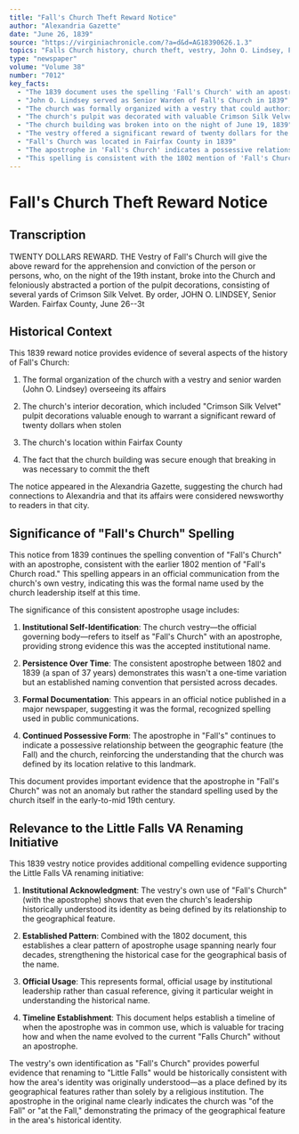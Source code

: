 ```yaml
---
title: "Fall's Church Theft Reward Notice"
author: "Alexandria Gazette"
date: "June 26, 1839"
source: "https://virginiachronicle.com/?a=d&d=AG18390626.1.3"
topics: "Falls Church history, church theft, vestry, John O. Lindsey, Fairfax County, place names, church artifacts"
type: "newspaper"
volume: "Volume 38"
number: "7012"
key_facts:
  - "The 1839 document uses the spelling 'Fall's Church' with an apostrophe in an official church vestry notice"
  - "John O. Lindsey served as Senior Warden of Fall's Church in 1839"
  - "The church was formally organized with a vestry that could authorize reward money"
  - "The church's pulpit was decorated with valuable Crimson Silk Velvet that was stolen"
  - "The church building was broken into on the night of June 19, 1839"
  - "The vestry offered a significant reward of twenty dollars for the apprehension of the thief"
  - "Fall's Church was located in Fairfax County in 1839"
  - "The apostrophe in 'Fall's Church' indicates a possessive relationship between the geographic feature and the church"
  - "This spelling is consistent with the 1802 mention of 'Fall's Church road,' showing persistence over 37 years"
---
```


# Fall's Church Theft Reward Notice

## Transcription

TWENTY DOLLARS REWARD.
THE Vestry of Fall's Church will give the above reward for the apprehension and conviction of the person or persons, who, on the night of the 19th instant, broke into the Church and feloniously abstracted a portion of the pulpit decorations, consisting of several yards of Crimson Silk Velvet. By order,
JOHN O. LINDSEY,
Senior Warden.
Fairfax County, June 26--3t

## Historical Context

This 1839 reward notice provides evidence of several aspects of the history of Fall's Church:

1. The formal organization of the church with a vestry and senior warden (John O. Lindsey) overseeing its affairs

2. The church's interior decoration, which included "Crimson Silk Velvet" pulpit decorations valuable enough to warrant a significant reward of twenty dollars when stolen

3. The church's location within Fairfax County

4. The fact that the church building was secure enough that breaking in was necessary to commit the theft

The notice appeared in the Alexandria Gazette, suggesting the church had connections to Alexandria and that its affairs were considered newsworthy to readers in that city.

## Significance of "Fall's Church" Spelling

This notice from 1839 continues the spelling convention of "Fall's Church" with an apostrophe, consistent with the earlier 1802 mention of "Fall's Church road." This spelling appears in an official communication from the church's own vestry, indicating this was the formal name used by the church leadership itself at this time.

The significance of this consistent apostrophe usage includes:

1. **Institutional Self-Identification**: The church vestry—the official governing body—refers to itself as "Fall's Church" with an apostrophe, providing strong evidence this was the accepted institutional name.

2. **Persistence Over Time**: The consistent apostrophe between 1802 and 1839 (a span of 37 years) demonstrates this wasn't a one-time variation but an established naming convention that persisted across decades.

3. **Formal Documentation**: This appears in an official notice published in a major newspaper, suggesting it was the formal, recognized spelling used in public communications.

4. **Continued Possessive Form**: The apostrophe in "Fall's" continues to indicate a possessive relationship between the geographic feature (the Fall) and the church, reinforcing the understanding that the church was defined by its location relative to this landmark.

This document provides important evidence that the apostrophe in "Fall's Church" was not an anomaly but rather the standard spelling used by the church itself in the early-to-mid 19th century.

## Relevance to the Little Falls VA Renaming Initiative

This 1839 vestry notice provides additional compelling evidence supporting the Little Falls VA renaming initiative:

1. **Institutional Acknowledgment**: The vestry's own use of "Fall's Church" (with the apostrophe) shows that even the church's leadership historically understood its identity as being defined by its relationship to the geographical feature.

2. **Established Pattern**: Combined with the 1802 document, this establishes a clear pattern of apostrophe usage spanning nearly four decades, strengthening the historical case for the geographical basis of the name.

3. **Official Usage**: This represents formal, official usage by institutional leadership rather than casual reference, giving it particular weight in understanding the historical name.

4. **Timeline Establishment**: This document helps establish a timeline of when the apostrophe was in common use, which is valuable for tracing how and when the name evolved to the current "Falls Church" without an apostrophe.

The vestry's own identification as "Fall's Church" provides powerful evidence that renaming to "Little Falls" would be historically consistent with how the area's identity was originally understood—as a place defined by its geographical features rather than solely by a religious institution. The apostrophe in the original name clearly indicates the church was "of the Fall" or "at the Fall," demonstrating the primacy of the geographical feature in the area's historical identity. 